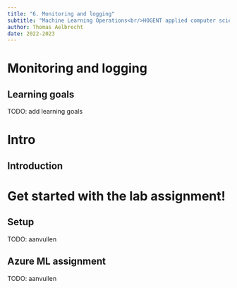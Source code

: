 ```yaml
---
title: "6. Monitoring and logging"
subtitle: "Machine Learning Operations<br/>HOGENT applied computer science"
author: Thomas Aelbrecht
date: 2022-2023
---
```


# Monitoring and logging

## Learning goals

TODO: add learning goals

# Intro

## Introduction

# Get started with the lab assignment!

## Setup

TODO: aanvullen

## Azure ML assignment

TODO: aanvullen
